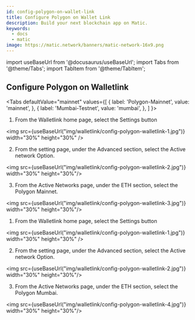 ```yaml
---
id: config-polygon-on-wallet-link
title: Configure Polygon on Wallet Link
description: Build your next blockchain app on Matic.
keywords:
  - docs
  - matic
image: https://matic.network/banners/matic-network-16x9.png 
---
```

import useBaseUrl from '@docusaurus/useBaseUrl';
import Tabs from '@theme/Tabs';
import TabItem from '@theme/TabItem';


## Configure Polygon on Walletlink

<Tabs
  defaultValue="mainnet"
  values={[
    { label: 'Polygon-Mainnet', value: 'mainnet', },
    { label: 'Mumbai-Testnet', value: 'mumbai', },
  ]
}>

<TabItem value="mainnet">

1. From the Walletlink home page, select the Settings button 

<img src={useBaseUrl("img/walletlink/config-polygon-walletlink-1.jpg")} width="30%" height="30%" />

2. From the setting page, under the Advanced section, select the Active network Option. 

<img src={useBaseUrl("img/walletlink/config-polygon-walletlink-2.jpg")} width="30%" height="30%"/>

3. From the Active Networks page, under the ETH section, select the Polygon Mainnet.

<img src={useBaseUrl("img/walletlink/config-polygon-walletlink-3.jpg")} width="30%" height="30%"/>

</TabItem>

<TabItem value="mumbai">

1. From the Walletlink home page, select the Settings button 

<img src={useBaseUrl("img/walletlink/config-polygon-walletlink-1.jpg")} width="30%" height="30%" />

2. From the setting page, under the Advanced section, select the Active network Option. 

<img src={useBaseUrl("img/walletlink/config-polygon-walletlink-2.jpg")} width="30%" height="30%"/>

3. From the Active Networks page, under the ETH section, select the Polygon Mumbai.

<img src={useBaseUrl("img/walletlink/config-polygon-walletlink-4.jpg")} width="30%" height="30%"/>
</TabItem>


</Tabs>